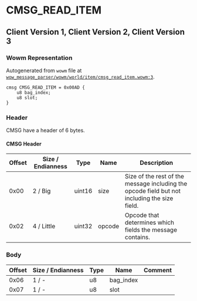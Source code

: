 # CMSG_READ_ITEM

## Client Version 1, Client Version 2, Client Version 3

### Wowm Representation

Autogenerated from `wowm` file at [`wow_message_parser/wowm/world/item/cmsg_read_item.wowm:3`](https://github.com/gtker/wow_messages/tree/main/wow_message_parser/wowm/world/item/cmsg_read_item.wowm#L3).
```rust,ignore
cmsg CMSG_READ_ITEM = 0x00AD {
    u8 bag_index;
    u8 slot;
}
```
### Header

CMSG have a header of 6 bytes.

#### CMSG Header

| Offset | Size / Endianness | Type   | Name   | Description |
| ------ | ----------------- | ------ | ------ | ----------- |
| 0x00   | 2 / Big           | uint16 | size   | Size of the rest of the message including the opcode field but not including the size field.|
| 0x02   | 4 / Little        | uint32 | opcode | Opcode that determines which fields the message contains.|

### Body

| Offset | Size / Endianness | Type | Name | Comment |
| ------ | ----------------- | ---- | ---- | ------- |
| 0x06 | 1 / - | u8 | bag_index |  |
| 0x07 | 1 / - | u8 | slot |  |

